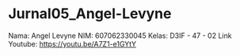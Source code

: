 # Jurnal05_Angel-Levyne

Nama: Angel Levyne
NIM: 607062330045
Kelas: D3IF - 47 - 02
Link Youtube: https://youtu.be/A7Z1-e1GYtY
